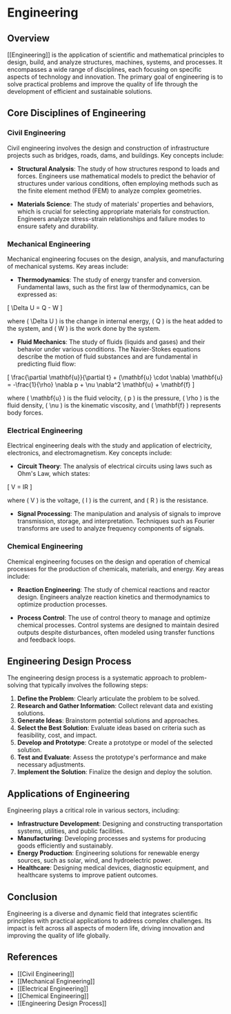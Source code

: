 
# Engineering

## Overview
[[Engineering]] is the application of scientific and mathematical principles to design, build, and analyze structures, machines, systems, and processes. It encompasses a wide range of disciplines, each focusing on specific aspects of technology and innovation. The primary goal of engineering is to solve practical problems and improve the quality of life through the development of efficient and sustainable solutions.

## Core Disciplines of Engineering

### Civil Engineering
Civil engineering involves the design and construction of infrastructure projects such as bridges, roads, dams, and buildings. Key concepts include:

- **Structural Analysis**: The study of how structures respond to loads and forces. Engineers use mathematical models to predict the behavior of structures under various conditions, often employing methods such as the finite element method (FEM) to analyze complex geometries.

- **Materials Science**: The study of materials' properties and behaviors, which is crucial for selecting appropriate materials for construction. Engineers analyze stress-strain relationships and failure modes to ensure safety and durability.

### Mechanical Engineering
Mechanical engineering focuses on the design, analysis, and manufacturing of mechanical systems. Key areas include:

- **Thermodynamics**: The study of energy transfer and conversion. Fundamental laws, such as the first law of thermodynamics, can be expressed as:

\[
\Delta U = Q - W
\]

where \( \Delta U \) is the change in internal energy, \( Q \) is the heat added to the system, and \( W \) is the work done by the system.

- **Fluid Mechanics**: The study of fluids (liquids and gases) and their behavior under various conditions. The Navier-Stokes equations describe the motion of fluid substances and are fundamental in predicting fluid flow:

\[
\frac{\partial \mathbf{u}}{\partial t} + (\mathbf{u} \cdot \nabla) \mathbf{u} = -\frac{1}{\rho} \nabla p + \nu \nabla^2 \mathbf{u} + \mathbf{f}
\]

where \( \mathbf{u} \) is the fluid velocity, \( p \) is the pressure, \( \rho \) is the fluid density, \( \nu \) is the kinematic viscosity, and \( \mathbf{f} \) represents body forces.

### Electrical Engineering
Electrical engineering deals with the study and application of electricity, electronics, and electromagnetism. Key concepts include:

- **Circuit Theory**: The analysis of electrical circuits using laws such as Ohm's Law, which states:

\[
V = IR
\]

where \( V \) is the voltage, \( I \) is the current, and \( R \) is the resistance.

- **Signal Processing**: The manipulation and analysis of signals to improve transmission, storage, and interpretation. Techniques such as Fourier transforms are used to analyze frequency components of signals.

### Chemical Engineering
Chemical engineering focuses on the design and operation of chemical processes for the production of chemicals, materials, and energy. Key areas include:

- **Reaction Engineering**: The study of chemical reactions and reactor design. Engineers analyze reaction kinetics and thermodynamics to optimize production processes.

- **Process Control**: The use of control theory to manage and optimize chemical processes. Control systems are designed to maintain desired outputs despite disturbances, often modeled using transfer functions and feedback loops.

## Engineering Design Process
The engineering design process is a systematic approach to problem-solving that typically involves the following steps:

1. **Define the Problem**: Clearly articulate the problem to be solved.
2. **Research and Gather Information**: Collect relevant data and existing solutions.
3. **Generate Ideas**: Brainstorm potential solutions and approaches.
4. **Select the Best Solution**: Evaluate ideas based on criteria such as feasibility, cost, and impact.
5. **Develop and Prototype**: Create a prototype or model of the selected solution.
6. **Test and Evaluate**: Assess the prototype's performance and make necessary adjustments.
7. **Implement the Solution**: Finalize the design and deploy the solution.

## Applications of Engineering
Engineering plays a critical role in various sectors, including:

- **Infrastructure Development**: Designing and constructing transportation systems, utilities, and public facilities.
- **Manufacturing**: Developing processes and systems for producing goods efficiently and sustainably.
- **Energy Production**: Engineering solutions for renewable energy sources, such as solar, wind, and hydroelectric power.
- **Healthcare**: Designing medical devices, diagnostic equipment, and healthcare systems to improve patient outcomes.

## Conclusion
Engineering is a diverse and dynamic field that integrates scientific principles with practical applications to address complex challenges. Its impact is felt across all aspects of modern life, driving innovation and improving the quality of life globally.

## References
- [[Civil Engineering]]
- [[Mechanical Engineering]]
- [[Electrical Engineering]]
- [[Chemical Engineering]]
- [[Engineering Design Process]]
